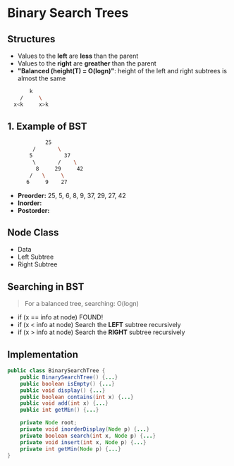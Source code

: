 # Binary Search Trees

## Structures

- Values to the **left** are **less** than the parent
- Values to the **right** are **greather** than the parent
- **"Balanced (height(T) = O(logn)"**: height of the left and right subtrees is almost the same

```bash
       k
    /     \
  x<k     x>k
```

## 1. Example of BST

```bash
            25
        /       \
       5          37
        \       /    \
         8     29     42
       /   \     \
      6     9    27
```

- **Preorder:** 25, 5, 6, 8, 9, 37, 29, 27, 42
- **Inorder:**
- **Postorder:**

## Node Class

- Data
- Left Subtree
- Right Subtree

## Searching in BST

> For a balanced tree, searching: O(logn)

- if (x == info at node) FOUND!
- if (x < info at node) Search the **LEFT** subtree recursively
- if (x > info at node) Search the **RIGHT** subtree recursively

## Implementation

```java
public class BinarySearchTree {
    public BinarySearchTree() {...}
    public boolean isEmpty() {...}
    public void display() {...}
    public boolean contains(int x) {...}
    public void add(int x) {...}
    public int getMin() {...}

    private Node root;
    private void inorderDisplay(Node p) {...}
    private boolean search(int x, Node p) {...}
    private void insert(int x, Node p) {...}
    private int getMin(Node p) {...}
}
```
